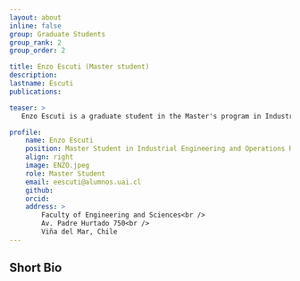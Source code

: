 ```yaml
---
layout: about
inline: false
group: Graduate Students
group_rank: 2
group_order: 2

title: Enzo Escuti (Master student)
description: 
lastname: Escuti
publications: 

teaser: >
   Enzo Escuti is a graduate student in the Master's program in Industrial Engineering and Operations Research at Universidad Adolfo Ibáñez, where he is also pursuing his degree in Civil Industrial Engineering. Supervised by Jorge Acuña, his thesis focuses on the study and prediction of time series of non-GES surgical waitlists in Chile. His research interests are centered on using predictive models to provide information to hospitals and improve decision-making.

profile:
    name: Enzo Escuti 
    position: Master Student in Industrial Engineering and Operations Research    
    align: right
    image: ENZO.jpeg
    role: Master Student
    email: eescuti@alumnos.uai.cl
    github: 
    orcid: 
    address: >
        Faculty of Engineering and Sciences<br />
        Av. Padre Hurtado 750<br />        
        Viña del Mar, Chile
---
```



## Short Bio

